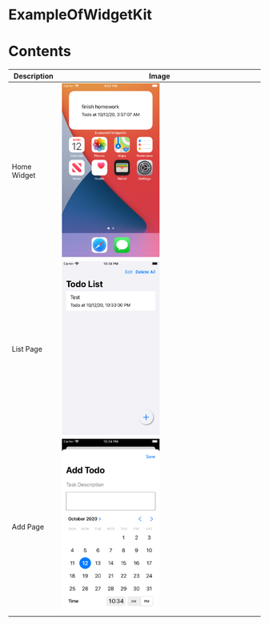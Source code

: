 # ExampleOfWidgetKit

# Contents

|Description|Image|
|---|---|
|Home Widget|<img src="https://github.com/fummicc1/ExampleOfWidgetKit/blob/main/Assets/Simulator%20Screen%20Shot%20-%20iPhone%20SE%20(2nd%20generation)%20-%202020-10-12%20at%2021.57.17.png" width=50%>|
|List Page|<img src="https://github.com/fummicc1/ExampleOfWidgetKit/blob/main/Assets/Simulator%20Screen%20Shot%20-%20iPhone%20SE%20(2nd%20generation)%20-%202020-10-12%20at%2022.34.08.png" width=50%>|
|Add Page|<img src="https://github.com/fummicc1/ExampleOfWidgetKit/blob/main/Assets/Simulator%20Screen%20Shot%20-%20iPhone%20SE%20(2nd%20generation)%20-%202020-10-12%20at%2022.34.25.png" width=50%>|




